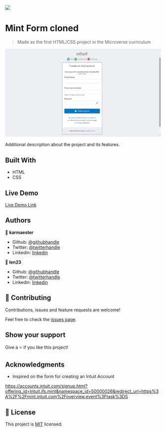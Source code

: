 ![](https://img.shields.io/badge/Microverse-blueviolet)

# Mint Form cloned

> Made as the first HTML/CSS project in the Microverse curriculum

![screenshot](./screenshot.png)

Additional description about the project and its features.

## Built With

- HTML
- CSS

## Live Demo

[Live Demo Link](https://karmaester.github.io/Youtube-Cloned/)

## Authors

👤 **karmaester**

- Github: [@githubhandle](https://github.com/karmaester)
- Twitter: [@twitterhandle](https://twitter.com/karmaendlich)
- Linkedin: [linkedin](https://www.linkedin.com/in/khristian-rojas/)

👤 **len23**

- Github: [@githubhandle](https://github.com/len23)
- Twitter: [@twitterhandle](https://twitter.com/lenon468)
- Linkedin: [linkedin](https://www.linkedin.com/in/lenin-montalvo-77660b1b2/)

## 🤝 Contributing

Contributions, issues and feature requests are welcome!

Feel free to check the [issues page](https://github.com/karmaester/Youtube-Cloned/issues).

## Show your support

Give a ⭐️ if you like this project!

## Acknowledgments

- Inspired on the form for creating an Intuit Account

https://accounts.intuit.com/signup.html?offering_id=Intuit.ifs.mint&namespace_id=50000026&redirect_url=https%3A%2F%2Fmint.intuit.com%2Foverview.event%3Ftask%3DS

## 📝 License

This project is [MIT](lic.url) licensed.
